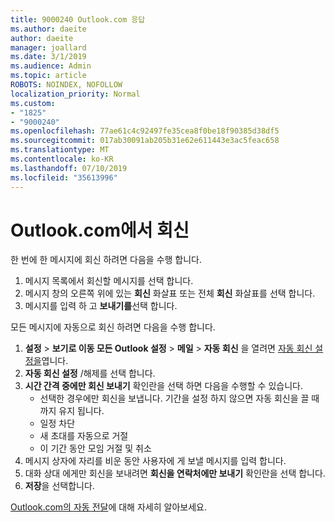 ```yaml
---
title: 9000240 Outlook.com 응답
ms.author: daeite
author: daeite
manager: joallard
ms.date: 3/1/2019
ms.audience: Admin
ms.topic: article
ROBOTS: NOINDEX, NOFOLLOW
localization_priority: Normal
ms.custom:
- "1825"
- "9000240"
ms.openlocfilehash: 77ae61c4c92497fe35cea8f0be18f90385d38df5
ms.sourcegitcommit: 017ab30091ab205b31e62e611443e3ac5feac658
ms.translationtype: MT
ms.contentlocale: ko-KR
ms.lasthandoff: 07/10/2019
ms.locfileid: "35613996"
---
```

# <a name="replying-in-outlookcom"></a>Outlook.com에서 회신

한 번에 한 메시지에 회신 하려면 다음을 수행 합니다.

1. 메시지 목록에서 회신할 메시지를 선택 합니다.
2. 메시지 창의 오른쪽 위에 있는 **회신** 화살표 또는 전체 **회신** 화살표를 선택 합니다.
3. 메시지를 입력 하 고 **보내기를**선택 합니다.

모든 메시지에 자동으로 회신 하려면 다음을 수행 합니다.

1. **설정** > **보기로 이동 모든 Outlook 설정** > **메일** > **자동 회신** 을 열려면 [자동 회신 설정을](https://outlook.live.com/mail/options/mail/automaticReplies)엽니다.
2. **자동 회신 설정** /해제를 선택 합니다.
3. **시간 간격 중에만 회신 보내기** 확인란을 선택 하면 다음을 수행할 수 있습니다.
    - 선택한 경우에만 회신을 보냅니다. 기간을 설정 하지 않으면 자동 회신을 끌 때까지 유지 됩니다.
    - 일정 차단
    - 새 초대를 자동으로 거절
    - 이 기간 동안 모임 거절 및 취소
4. 메시지 상자에 자리를 비운 동안 사용자에 게 보낼 메시지를 입력 합니다.
5. 대화 상대 에게만 회신을 보내려면 **회신을 연락처에만 보내기** 확인란을 선택 합니다.
6. **저장**을 선택합니다.

[Outlook.com의 자동 전달](https://support.office.com/article/14614626-9855-48dc-a986-dec81d07b1a0?wt.mc_id=Office_Outlook_com_Alchemy)에 대해 자세히 알아보세요.